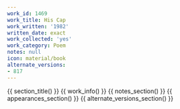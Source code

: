```yaml
---
work_id: 1469
work_title: His Cap
work_written: '1982'
written_date: exact
work_collected: 'yes'
work_category: Poem
notes: null
icon: material/book
alternate_versions:
- 817
---
```


{{ section_title() }}
{{ work_info() }}
{{ notes_section() }}
{{ appearances_section() }}
{{ alternate_versions_section() }}